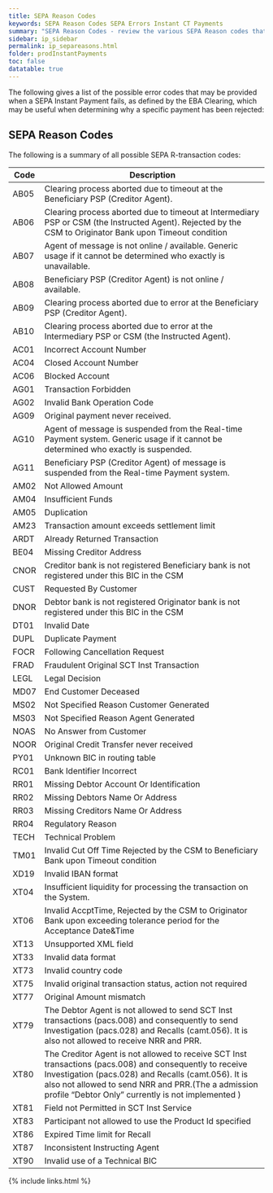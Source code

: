 ```yaml
---
title: SEPA Reason Codes
keywords: SEPA Reason Codes SEPA Errors Instant CT Payments
summary: "SEPA Reason Codes - review the various SEPA Reason codes that are possible and how to best deal with them"
sidebar: ip_sidebar
permalink: ip_separeasons.html
folder: prodInstantPayments
toc: false
datatable: true
---
```


The following gives a list of the possible error codes that may be provided when a SEPA Instant Payment fails, as defined by the EBA Clearing, which may be useful when determining why a specific payment has been rejected:


## SEPA Reason Codes

The following is a summary of all possible SEPA R-transaction codes:


<div class="datatable-begin"></div>

 Code      | Description                                                                                            | 
---------- | -------------------------------------------------------------------------------------------------------| 
AB05       | Clearing process aborted due to timeout at the Beneficiary PSP (Creditor Agent).                       | 
AB06	   | Clearing process aborted due to timeout at Intermediary PSP or CSM (the Instructed Agent). Rejected by the CSM to Originator Bank upon Timeout condition|
AB07	   | Agent of message is not online / available. Generic usage if it cannot be determined who exactly is unavailable.|
AB08	   | Beneficiary PSP (Creditor Agent) is not online / available. |
AB09	   | Clearing process aborted due to error at the Beneficiary PSP (Creditor Agent).|
AB10	   | Clearing process aborted due to error at the Intermediary PSP or CSM (the Instructed Agent).|
AC01	   | Incorrect Account Number|
AC04	   | Closed Account Number |
AC06	   | Blocked Account |
AG01	   | Transaction Forbidden |
AG02	   | Invalid Bank Operation Code |
AG09	   | Original payment never received.|
AG10	   | Agent of message is suspended from the Real-time Payment system. Generic usage if it cannot be determined who exactly is suspended. |
AG11	   | Beneficiary PSP (Creditor Agent) of message is suspended from the Real-time Payment system.|
AM02	   | Not Allowed Amount|
AM04	   | Insufficient Funds| 
AM05	   | Duplication |
AM23	   | Transaction amount exceeds settlement limit|
ARDT	   | Already Returned Transaction| 
BE04	   | Missing Creditor Address|
CNOR	   | Creditor bank is not registered Beneficiary bank is not registered under this BIC in the CSM|
CUST	   | Requested By Customer |
DNOR	   | Debtor bank is not registered Originator bank is not registered under this BIC in the CSM |
DT01	   | Invalid Date |
DUPL	   | Duplicate Payment |
FOCR	   | Following Cancellation Request|
FRAD	   | Fraudulent Original SCT Inst Transaction |
LEGL	   | Legal Decision |
MD07	   | End Customer Deceased |
MS02	   | Not Specified Reason Customer Generated |
MS03	   | Not Specified Reason Agent Generated |
NOAS	   | No Answer from Customer |
NOOR	   | Original Credit Transfer never received |
PY01	   | Unknown BIC in routing table |
RC01	   | Bank Identifier Incorrect |
RR01	   | Missing Debtor Account Or Identification|
RR02	   | Missing Debtors Name Or Address |
RR03	   | Missing Creditors Name Or Address |
RR04	   | Regulatory Reason |
TECH	   | Technical Problem |
TM01	   | Invalid Cut Off Time Rejected by the CSM to Beneficiary Bank upon Timeout condition|
XD19	   | Invalid IBAN format| 
XT04	   | Insufficient liquidity for processing the transaction on the System.| 
XT06	   | Invalid AccptTime, Rejected by the CSM to Originator Bank upon exceeding tolerance period for the Acceptance Date&Time|
XT13	   | Unsupported XML field| 
XT33	   | Invalid data format |
XT73	   | Invalid country code |
XT75	   | Invalid original transaction status, action not required |
XT77	   | Original Amount mismatch |
XT79	   | The Debtor Agent is not allowed to send SCT Inst transactions (pacs.008) and consequently to send Investigation (pacs.028) and Recalls (camt.056). It is also not allowed to receive NRR and PRR. |
XT80	   | The Creditor Agent is not allowed to receive SCT Inst transactions (pacs.008) and consequently to receive Investigation (pacs.028) and Recalls (camt.056). It is also not allowed to send NRR and PRR.(The a admission profile “Debtor Only” currently is not implemented ) |
XT81	   | Field not Permitted in SCT Inst Service |
XT83	   | Participant not allowed to use the Product Id specified |
XT86	   | Expired Time limit for Recall |
XT87	   | Inconsistent Instructing Agent |
XT90	   | Invalid use of a Technical BIC |
            


<div class="datatable-end"></div>


{% include links.html %}
